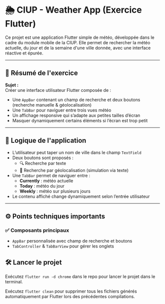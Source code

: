 # 🌦️ CIUP - Weather App (Exercice Flutter)

Ce projet est une application Flutter simple de météo, développée dans le cadre du module mobile de la CIUP. Elle permet de rechercher la météo actuelle, du jour et de la semaine d'une ville donnée, avec une interface réactive et épurée.

---

## 📌 Résumé de l'exercice

**Sujet :**  
Créer une interface utilisateur Flutter composée de :
- Une `AppBar` contenant un champ de recherche et deux boutons (recherche manuelle & géolocalisation)
- Une `TabBar` pour naviguer entre trois vues météo
- Un affichage responsive qui s’adapte aux petites tailles d’écran
- Masquer dynamiquement certains éléments si l’écran est trop petit

---

## 🧠 Logique de l'application

- L’utilisateur peut taper un nom de ville dans le champ `TextField`
- Deux boutons sont proposés :
  - 🔍 Recherche par texte
  - 📍 Recherche par géolocalisation (simulation via texte)
- Une `TabBar` permet de naviguer entre :
  - **Currently** : météo actuelle
  - **Today** : météo du jour
  - **Weekly** : météo sur plusieurs jours
- Le contenu affiché change dynamiquement selon l’entrée utilisateur

---

## ⚙️ Points techniques importants

### ✅ Composants principaux

- `AppBar` personnalisée avec champ de recherche et boutons
- `TabController` & `TabBarView` pour gérer les onglets

## 🛠️ Lancer le projet

Exécutez `flutter run -d chrome` dans le repo pour lancer le projet dans le terminal.

Exécutez `flutter clean` pour supprimer tous les fichiers générés automatiquement par Flutter lors des précédentes compilations.